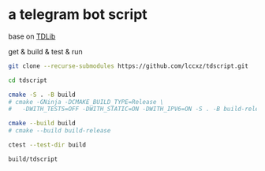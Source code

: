 # a telegram bot script

base on [TDLib](https://github.com/lccxz/td)

get & build & test & run
```bash
git clone --recurse-submodules https://github.com/lccxz/tdscript.git

cd tdscript

cmake -S . -B build
# cmake -GNinja -DCMAKE_BUILD_TYPE=Release \
#   -DWITH_TESTS=OFF -DWITH_STATIC=ON -DWITH_IPV6=ON -S . -B build-release

cmake --build build
# cmake --build build-release

ctest --test-dir build

build/tdscript
```
